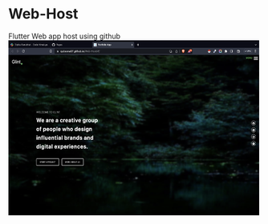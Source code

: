 # Web-Host
Flutter Web app host using github
<img height=350px width=500px src="./assets/assets/ss.png">
